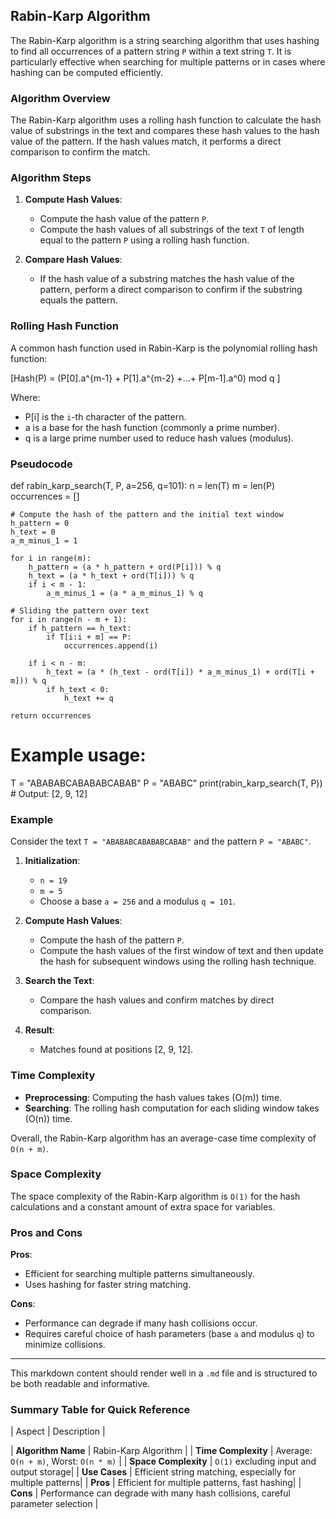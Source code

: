 ## Rabin-Karp Algorithm

The Rabin-Karp algorithm is a string searching algorithm that uses hashing to find all occurrences of a pattern string `P` within a text string `T`. It is particularly effective when searching for multiple patterns or in cases where hashing can be computed efficiently.

### Algorithm Overview

The Rabin-Karp algorithm uses a rolling hash function to calculate the hash value of substrings in the text and compares these hash values to the hash value of the pattern. If the hash values match, it performs a direct comparison to confirm the match.

### Algorithm Steps

1. **Compute Hash Values**:
   - Compute the hash value of the pattern `P`.
   - Compute the hash values of all substrings of the text `T` of length equal to the pattern `P` using a rolling hash function.

2. **Compare Hash Values**:
   - If the hash value of a substring matches the hash value of the pattern, perform a direct comparison to confirm if the substring equals the pattern.

### Rolling Hash Function

A common hash function used in Rabin-Karp is the polynomial rolling hash function:

[Hash(P) = (P[0].a^{m-1} + P[1].a^{m-2} +...+ P[m-1].a^0) mod q ]

Where:
- P[i] is the `i`-th character of the pattern.
- a is a base for the hash function (commonly a prime number).
- q is a large prime number used to reduce hash values (modulus).

### Pseudocode

def rabin_karp_search(T, P, a=256, q=101):
    n = len(T)
    m = len(P)
    occurrences = []
    
    # Compute the hash of the pattern and the initial text window
    h_pattern = 0
    h_text = 0
    a_m_minus_1 = 1
    
    for i in range(m):
        h_pattern = (a * h_pattern + ord(P[i])) % q
        h_text = (a * h_text + ord(T[i])) % q
        if i < m - 1:
            a_m_minus_1 = (a * a_m_minus_1) % q
    
    # Sliding the pattern over text
    for i in range(n - m + 1):
        if h_pattern == h_text:
            if T[i:i + m] == P:
                occurrences.append(i)
        
        if i < n - m:
            h_text = (a * (h_text - ord(T[i]) * a_m_minus_1) + ord(T[i + m])) % q
            if h_text < 0:
                h_text += q
    
    return occurrences

# Example usage:
T = "ABABABCABABABCABAB"
P = "ABABC"
print(rabin_karp_search(T, P))  # Output: [2, 9, 12]


### Example

Consider the text `T = "ABABABCABABABCABAB"` and the pattern `P = "ABABC"`.

1. **Initialization**:
   - `n = 19`
   - `m = 5`
   - Choose a base `a = 256` and a modulus `q = 101`.

2. **Compute Hash Values**:
   - Compute the hash of the pattern `P`.
   - Compute the hash values of the first window of text and then update the hash for subsequent windows using the rolling hash technique.

3. **Search the Text**:
   - Compare the hash values and confirm matches by direct comparison.

4. **Result**:
   - Matches found at positions [2, 9, 12].

### Time Complexity

- **Preprocessing**: Computing the hash values takes \(O(m)\) time.
- **Searching**: The rolling hash computation for each sliding window takes \(O(n)\) time.

Overall, the Rabin-Karp algorithm has an average-case time complexity of `O(n + m)`.

### Space Complexity

The space complexity of the Rabin-Karp algorithm is `O(1)` for the hash calculations and a constant amount of extra space for variables.

### Pros and Cons

**Pros**:
- Efficient for searching multiple patterns simultaneously.
- Uses hashing for faster string matching.

**Cons**:
- Performance can degrade if many hash collisions occur.
- Requires careful choice of hash parameters (base `a` and modulus `q`) to minimize collisions.

---

This markdown content should render well in a `.md` file and is structured to be both readable and informative.

### Summary Table for Quick Reference

| Aspect                |      Description                                          |

| **Algorithm Name**    | Rabin-Karp Algorithm |
| **Time Complexity**   | Average: `O(n + m)`, Worst: `O(n * m)` |
| **Space Complexity**  | `O(1)` excluding input and output storage|
| **Use Cases**         | Efficient string matching, especially for multiple patterns|
| **Pros**              | Efficient for multiple patterns, fast hashing|
| **Cons**              | Performance can degrade with many hash collisions, careful parameter selection |

